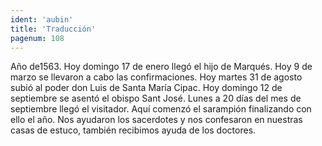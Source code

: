 ```yaml
---
ident: 'aubin'
title: 'Traducción'
pagenum: 108
---
```

Año de1563.
Hoy domingo 17 de enero llegó el hijo de Marqués.
Hoy 9 de marzo se llevaron a cabo las confirmaciones.
Hoy martes 31 de agosto subió al poder don Luis de Santa María Cipac.
Hoy domingo 12 de septiembre se asentó el obispo Sant José.
Lunes a 20 días del mes de septiembre llegó el visitador.
Aquí comenzó el sarampión finalizando con ello el año. Nos ayudaron los sacerdotes y nos confesaron en nuestras casas de estuco, también recibimos ayuda de los doctores.
